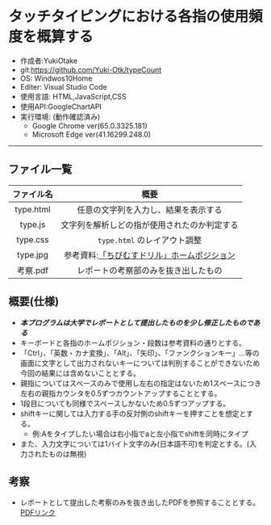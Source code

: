# タッチタイピングにおける各指の使用頻度を概算する
- 作成者:YukiOtake
- git:https://github.com/Yuki-Otk/typeCount
- OS: Windwos10Home
- Editer: Visual Studio Code
- 使用言語: HTML,JavaScript,CSS
- 使用API:GoogleChartAPI
- 実行環境: (動作確認済み)
    - Google Chrome ver(65.0.3325.181)
    - Microsoft Edge ver(41.16299.248.0)
---
## ファイル一覧
|ファイル名|概要|
|:-------:|:--:|
|type.html|任意の文字列を入力し、結果を表示する|
|type.js|文字列を解析しどの指が使用されたのか判定する|
|type.css|`type.html` のレイアウト調整|
|type.jpg|参考資料:[「ちびむすドリル」ホームポジション](http://happylilac.net/sy-keyboard03.html)|
|考察.pdf|レポートの考察部のみを抜き出したもの|
## 概要(仕様)
- ***本プログラムは大学でレポートとして提出したものを少し修正したものである***
- キーボードと各指のホームポジション・段数は参考資料の通りとする。
- 「Ctrl」、「英数・カナ変換」、「Alt」、「矢印」、「ファンクションキー」…等の画面に文字として出力されないキーについては判別することができないため今回の結果には含めないこととする。
- 親指についてはスペースのみで使用し左右の指定はないため1スペースにつき左右の親指カウンタを0.5ずつカウントアップすることとする。
- 1段目についても同様でスペースしかないため0.5ずつアップする。
- shiftキーに関しては入力する手の反対側のshiftキーを押すことを想定とする。
    - 例:Aをタイプしたい場合は右小指でaと左小指でshiftを同時にタイプ
- また、入力文字については1バイト文字のみ(日本語不可)を判定とする。(入力されたものは無視)
## 考察
- レポートとして提出した考察のみを抜き出したPDFを参照することとする。 [PDFリンク](https://github.com/Yuki-Otk/typeCount/blob/master/%E8%80%83%E5%AF%9F.pdf)